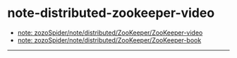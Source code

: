 # note-distributed-zookeeper-video

- [note: zozoSpider/note/distributed/ZooKeeper/ZooKeeper-video](https://github.com/zozospider/note/blob/master/distributed/ZooKeeper/ZooKeeper-video.md)
- [note: zozoSpider/note/distributed/ZooKeeper/ZooKeeper-book](https://github.com/zozospider/note/blob/master/distributed/ZooKeeper/ZooKeeper-book.md)

---
